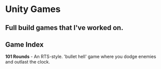 # Unity Games
## Full build games that I've worked on.



## Game Index

**101 Rounds** - An RTS-style. 'bullet hell' game where you dodge enemies and outlast the clock.
